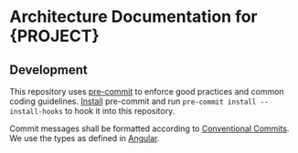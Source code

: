 # Architecture Documentation for {PROJECT}

## Development

This repository uses [pre-commit](https://pre-commit.com/) to enforce good practices and common
coding guidelines. [Install](https://pre-commit.com/#installation) pre-commit and run `pre-commit
install --install-hooks` to hook it into this repository.

Commit messages shall be formatted according to [Conventional
Commits](https://www.conventionalcommits.org/en/v1.0.0/). We use the types as defined in
[Angular](https://github.com/angular/angular/blob/22b96b9/CONTRIBUTING.md#type).
